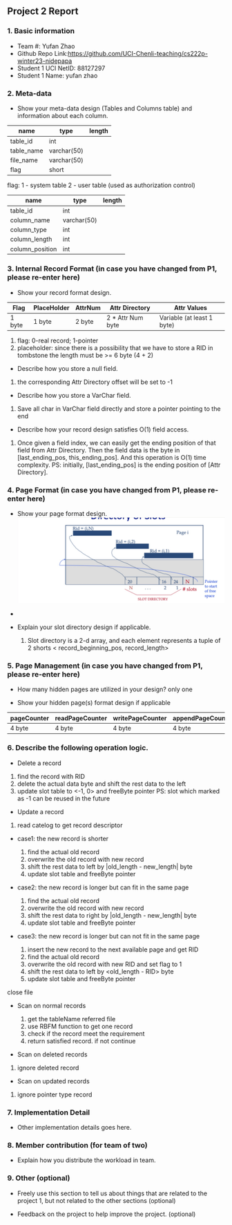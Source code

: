 ## Project 2 Report

### 1. Basic information

- Team #: Yufan Zhao
- Github Repo Link:https://github.com/UCI-Chenli-teaching/cs222p-winter23-nidepapa
- Student 1 UCI NetID: 88127297
- Student 1 Name: yufan zhao

### 2. Meta-data

- Show your meta-data design (Tables and Columns table) and information about each column.

| name       | type        | length |
|------------|-------------|--------|
| table_id   | int         |        |
| table_name | varchar(50) |        |
| file_name  | varchar(50) |        |
| flag       | short       |        |

flag: 1 - system table 2 - user table (used as authorization control)

| name            | type        | length |
|-----------------|-------------|--------|
| table_id        | int         |        |
| column_name     | varchar(50) |        |
| column_type     | int         |        |
| column_length   | int         |        |
| column_position | int         |        |

### 3. Internal Record Format (in case you have changed from P1, please re-enter here)

- Show your record format design.

| Flag   | PlaceHolder | AttrNum | Attr Directory    | Attr Values                |
|--------|-------------|---------|-------------------|----------------------------|
| 1 byte | 1 byte      | 2 byte  | 2 * Attr Num byte | Variable (at least 1 byte) |

1. flag: 0-real record; 1-pointer
2. placeholder: since there is a possibility that we have to store a RID in tombstone
   the length must be >= 6 byte (4 + 2)


- Describe how you store a null field.

1. the corresponding Attr Directory offset will be set to -1

- Describe how you store a VarChar field.

1. Save all char in VarChar field directly and store a pointer pointing to the end

- Describe how your record design satisfies O(1) field access.

1. Once given a field index, we can easily get the ending position of that field from Attr Directory.
   Then the field data is the byte in [last_ending_pos, this_ending_pos]. And this operation is O(1) time
   complexity.
   PS: initially, [last_ending_pos] is the ending position of [Attr Directory].

### 4. Page Format (in case you have changed from P1, please re-enter here)

- Show your page format design.
  ![page_format.jpg](page_format.jpg)
-

- Explain your slot directory design if applicable.
    1. Slot directory is a 2-d array, and each element represents a tuple of 2 shorts < record_beginning_pos,
       record_length>

### 5. Page Management (in case you have changed from P1, please re-enter here)

- How many hidden pages are utilized in your design?
  only one

- Show your hidden page(s) format design if applicable

| pageCounter | readPageCounter | writePageCounter | appendPageCounter |
|-------------|-----------------|------------------|-------------------|
| 4 byte      | 4 byte          | 4 byte           | 4 byte            |

### 6. Describe the following operation logic.

- Delete a record

1. find the record with RID
2. delete the actual data byte and shift the rest data to the left
3. update slot table to <-1, 0> and freeByte pointer
   PS: slot which marked as -1 can be reused in the future

- Update a record

1. read catelog to get record descriptor

- case1: the new record is shorter
    1. find the actual old record
    2. overwrite the old record with new record
    3. shift the rest data to left by |old_length - new_length| byte
    4. update slot table and freeByte pointer

- case2: the new record is longer but can fit in the same page
    1. find the actual old record
    2. overwrite the old record with new record
    3. shift the rest data to right by |old_length - new_length| byte
    4. update slot table and freeByte pointer

- case3: the new record is longer but can not fit in the same page
    1. insert the new record to the next available page and get RID
    2. find the actual old record
    3. overwrite the old record with new RID and set flag to 1
    4. shift the rest data to left by <old_length - RID> byte
    5. update slot table and freeByte pointer

close file

- Scan on normal records
    1. get the tableName referred file
    2. use RBFM function to get one record
    3. check if the record meet the requirement
    4. return satisfied record. if not continue


- Scan on deleted records

1. ignore deleted record

- Scan on updated records

1. ignore pointer type record

### 7. Implementation Detail

- Other implementation details goes here.

### 8. Member contribution (for team of two)

- Explain how you distribute the workload in team.

### 9. Other (optional)

- Freely use this section to tell us about things that are related to the project 1, but not related to the other
  sections (optional)


- Feedback on the project to help improve the project. (optional)